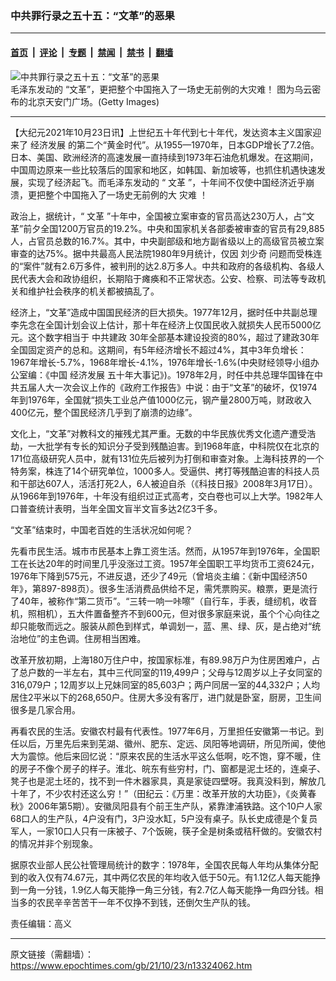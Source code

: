 ### 中共罪行录之五十五：“文革”的恶果

---

#### [首页](../../../..?n13324062) &nbsp;|&nbsp; [评论](../../../../../epoch-comment?n13324062) &nbsp;|&nbsp; [专题](../../../../../epoch-special?n13324062) &nbsp;|&nbsp; [禁闻](../../../../../epoch-news?n13324062) &nbsp;|&nbsp; [禁书](../../../../../books?n13324062) &nbsp;|&nbsp; [翻墙](https://github.com/gfw-breaker/nogfw/blob/master/README.md?n13324062)


<div><img alt="中共罪行录之五十五：“文革”的恶果" class="attachment-djy_600_400 size-djy_600_400 wp-post-image" src="https://i.epochtimes.com/assets/uploads/2021/10/id13324098-1-179-1-.jpeg"/>
<div class="caption">
 毛泽东发动的 “文革”，更把整个中国拖入了一场史无前例的大灾难！
图为乌云密布的北京天安门广场。(Getty Images)
</div></div><hr/><div class="post_content" id="artbody" itemprop="articleBody">
 <!-- article content begin -->
 <p>
  【大纪元2021年10月23日讯】上世纪五十年代到七十年代，发达资本主义国家迎来了
  <ok href="https://www.epochtimes.com/gb/tag/%E7%BB%8F%E6%B5%8E%E5%8F%91%E5%B1%95.html">
   经济发展
  </ok>
  的第二个“黄金时代”。从1955—1970年，日本GDP增长了7.2倍。日本、美国、欧洲经济的高速发展一直持续到1973年石油危机爆发。在这期间，中国周边原来一些比较落后的国家和地区，如韩国、新加坡等，也抓住机遇快速发展，实现了经济起飞。而毛泽东发动的 “
  <ok href="https://www.epochtimes.com/gb/tag/%E6%96%87%E9%9D%A9.html">
   文革
  </ok>
  ”，十年间不仅使中国经济近乎崩溃，更把整个中国拖入了一场史无前例的大
  <ok href="https://www.epochtimes.com/gb/tag/%E7%81%BE%E9%9A%BE.html">
   灾难
  </ok>
  ！
 </p>
 <p>
  政治上，据统计，“
  <ok href="https://www.epochtimes.com/gb/tag/%E6%96%87%E9%9D%A9.html">
   文革
  </ok>
  ”十年中，全国被立案审查的官员高达230万人，占“文革”前夕全国1200万官员的19.2%。中央和国家机关各部委被审查的官员有29,885人，占官员总数的16.7%。其中，中央副部级和地方副省级以上的高级官员被立案审查的达75%。据中共最高人民法院1980年9月统计，仅因
  <ok href="https://www.epochtimes.com/gb/tag/%E5%88%98%E5%B0%91%E5%A5%87.html">
   刘少奇
  </ok>
  问题而受株连的“案件”就有2.6万多件，被判刑的达2.8万多人。中共和政府的各级机构、各级人民代表大会和政协组织，长期陷于瘫痪和不正常状态。公安、检察、司法等专政机关和维护社会秩序的机关都被搞乱了。
 </p>
 <p>
  经济上，“文革”造成中国国民经济的巨大损失。1977年12月，据时任中共副总理李先念在全国计划会议上估计，那十年在经济上仅国民收入就损失人民币5000亿元。这个数字相当于
  <ok href="https://www.epochtimes.com/gb/tag/%E4%B8%AD%E5%85%B1%E5%BB%BA%E6%94%BF.html">
   中共建政
  </ok>
  30年全部基本建设投资的80%，超过了建政30年全国固定资产的总和。这期间，有5年经济增长不超过4%，其中3年负增长：1967年增长-5.7%，1968年增长-4.1%，1976年增长-1.6%(中央财经领导小组办公室编：《中国
  <ok href="https://www.epochtimes.com/gb/tag/%E7%BB%8F%E6%B5%8E%E5%8F%91%E5%B1%95.html">
   经济发展
  </ok>
  五十年大事记》)。1978年2月，时任中共总理华国锋在中共五届人大一次会议上作的《政府工作报告》中说：由于“文革”的破坏，仅1974年到1976年，全国就“损失工业总产值1000亿元，钢产量2800万吨，财政收入400亿元，整个国民经济几乎到了崩溃的边缘”。
 </p>
 <p>
  文化上，“文革”对教科文的摧残尤其严重。无数的中华民族优秀文化遗产遭受浩劫，一大批学有专长的知识分子受到残酷迫害。到1968年底，中科院仅在北京的171位高级研究人员中，就有131位先后被列为打倒和审查对象。上海科技界的一个特务案，株连了14个研究单位，1000多人。受逼供、拷打等残酷迫害的科技人员和干部达607人，活活打死2人，6人被迫自杀（《科技日报》2008年3月17日）。从1966年到1976年，十年没有组织过正式高考，交白卷也可以上大学。1982年人口普查统计表明，当年全国文盲半文盲多达2亿3千多。
 </p>
 <p>
  “文革”结束时，中国老百姓的生活状况如何呢？
 </p>
 <p>
  先看市民生活。城市市民基本上靠工资生活。然而，从1957年到1976年，全国职工在长达20年的时间里几乎没涨过工资。1957年全国职工平均货币工资624元，1976年下降到575元，不进反退，还少了49元（曾培炎主编：《新中国经济50年》，第897-898页）。很多生活消费品供给不足，需凭票购买。粮票，更是流行了40年，被称作“第二货币”。“三转一响一咔嚓”（自行车，手表，缝纫机，收音机，照相机），五大件置备整齐不到600元，但对很多家庭来说，虽个个心向往之却只能敬而远之。服装从颜色到样式，单调划一，蓝、黑、绿、灰，是占绝对“统治地位”的主色调。住房相当困难。
 </p>
 <p>
  改革开放初期，上海180万住户中，按国家标准，有89.98万户为住房困难户，占了总户数的一半左右，其中三代同室的119,499户；父母与12周岁以上子女同室的316,079户；12周岁以上兄妹同室的85,603户；两户同居一室的44,332户；人均居住2平米以下的268,650户。住房大多没有客厅，进门就是卧室，厨房，卫生间很多是几家合用。
 </p>
 <p>
  再看农民的生活。安徽农村最有代表性。1977年6月，万里担任安徽第一书记。到任以后，万里先后来到芜湖、徽州、肥东、定远、凤阳等地调研，所见所闻，使他大为震惊。他后来回忆说：“原来农民的生活水平这么低啊，吃不饱，穿不暖，住的房子不像个房子的样子。淮北、皖东有些穷村，门、窗都是泥土坯的，连桌子、凳子也是泥土坯的，找不到一件木器家具，真是家徒四壁呀。我真没料到，解放几十年了，不少农村还这么穷！”（田纪云：《万里：改革开放的大功臣》，《炎黄春秋》2006年第5期）。安徽凤阳县有个前王生产队，紧靠津浦铁路。这个10户人家68口人的生产队，4户没有门，3户没水缸，5户没有桌子。队长史成德是个复员军人，一家10口人只有一床被子、7个饭碗，筷子全是树条或秸秆做的。安徽农村的情况并非个别现象。
 </p>
 <p>
  据原农业部人民公社管理局统计的数字：1978年，全国农民每人年均从集体分配到的收入仅有74.67元，其中两亿农民的年均收入低于50元。有1.12亿人每天能挣到一角一分钱，1.9亿人每天能挣一角三分钱，有2.7亿人每天能挣一角四分钱。相当多的农民辛辛苦苦干一年不仅挣不到钱，还倒欠生产队的钱。
 </p>
 <p>
  责任编辑：高义
 </p>
 <!-- article content end -->
 <div id="below_article_ad">
 </div>
</div>


---

原文链接（需翻墙）：https://www.epochtimes.com/gb/21/10/23/n13324062.htm